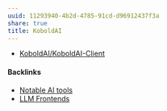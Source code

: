 ```yaml
---
uuid: 11293940-4b2d-4785-91cd-d96912437f3a
share: true
title: KoboldAI
---
```

* [KoboldAI/KoboldAI-Client](https://github.com/KoboldAI/KoboldAI-Client)

#### Backlinks

* [Notable AI tools](/1f16e3ec-47c6-4f57-97a6-4ab3bbec3237)
* [LLM Frontends](/ab0590ad-5869-4cfd-a080-85a22db30c81)